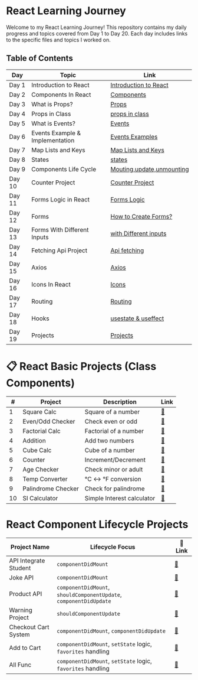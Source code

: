 # React Learning Journey

Welcome to my React Learning Journey! This repository contains my daily progress and topics covered from Day 1 to Day 20. Each day includes links to the specific files and topics I worked on.

## Table of Contents

| Day  | Topic                              | Link                                                                                          |
|------|------------------------------------|-----------------------------------------------------------------------------------------------|
| Day 1| Introduction to React              | [Introduction to React](https://github.com/kaif21-cmd/React_/blob/main/Introduction%20In%20React.md)                     |
| Day 2| Components In React                | [Components](https://github.com/kaif21-cmd/React_/blob/main/Components%20in%20React.md)               |
| Day 3| What is Props?                     | [Props ](https://github.com/kaif21-cmd/React_/blob/main/PROPS.MD)           
| Day 4| Props in Class                     | [props in class](https://github.com/kaif21-cmd/React_/blob/main/Accesing%20Props%20In%20Class.md)                   |
| Day 5| What is Events?                    | [Events](https://github.com/kaif21-cmd/React_/blob/main/Events.md)                       |
| Day 6| Events Example & Implementation    |[Events Examples](https://github.com/kaif21-cmd/React_/blob/main/Events._example%20.md)           |
| Day 7|  Map Lists and Keys                |[Map Lists and Keys](https://github.com/kaif21-cmd/React_/blob/main/Map.md)                             |
| Day 8| States                             | [states](https://github.com/kaif21-cmd/React_/blob/main/States%20in%20React.MD)                                             |
| Day 9| Components Life Cycle              | [Mouting,update,unmounting](https://github.com/kaif21-cmd/React_/blob/main/constructor.md)                     |
| Day 10| Counter Project                   | [Counter Project](https://github.com/kaif21-cmd/React_/blob/main/counterproject.md)   |
| Day 11| Forms Logic in React              | [Forms Logic](https://github.com/kaif21-cmd/React_/blob/main/Forms%20Logic.md)                   |
| Day 12| Forms                             | [How to Create Forms?](https://github.com/kaif21-cmd/React_/blob/main/FORMS.MD)                             |
| Day 13| Forms With Different Inputs       | [with Different inputs](https://github.com/kaif21-cmd/React_/blob/main/Form%20with%20Different%20Inputs.md)                         |
| Day 14| Fetching Api Project              | [Api fetching](https://github.com/kaif21-cmd/React_/blob/main/API%20APPLICATION.MD)                                       |
| Day 15| Axios                             | [Axios](https://github.com/kaif21-cmd/React_/blob/main/AXIOS.MD)                       |
| Day 16| Icons In React                    | [Icons](https://github.com/kaif21-cmd/React_/blob/main/icons.md)                     |
| Day 17| Routing                           | [Routing](https://github.com/kaif21-cmd/React_/blob/main/Routing.md)                             |
| Day 18| Hooks                             | [usestate & useffect](https://github.com/kaif21-cmd/React_/blob/main/HOOKs.md)                                             |
| Day 19| Projects                          | [Projects]()                                       |

# 📋 React Basic Projects (Class Components)
| #  | Project              | Description                  | Link |
|----|----------------------|------------------------------|------|
| 1  | Square Calc          | Square of a number           | [🔗](https://github.com/kaif21-cmd/React_/blob/main/Even_Odd.md) |
| 2  | Even/Odd Checker     | Check even or odd            | [🔗](https://github.com/kaif21-cmd/React_/blob/main/Even_Odd.md) |
| 3  | Factorial Calc       | Factorial of a number        | [🔗](https://github.com/kaif21-cmd/React_/blob/main/factorial.md) |
| 4  | Addition             | Add two numbers              | [🔗](https://github.com/kaif21-cmd/React_/blob/main/addition.md) |
| 5  | Cube Calc            | Cube of a number             | [🔗](https://github.com/kaif21-cmd/React_/blob/main/cube.md) |
| 6  | Counter              | Increment/Decrement          | [🔗](https://github.com/kaif21-cmd/React_/blob/main/counterproject.md) |
| 7  | Age Checker          | Check minor or adult         | [🔗](https://github.com/kaif21-cmd/React_/blob/main/agecheker.md) |
| 8  | Temp Converter       | °C ↔ °F conversion           | [🔗](https://github.com/kaif21-cmd/React_/blob/main/temperatureConverter.md) |
| 9  | Palindrome Checker   | Check for palindrome         | [🔗](https://github.com/kaif21-cmd/React_/blob/main/palindromeChecker.md) |
| 10 | SI Calculator        | Simple Interest calculator   | [🔗](https://github.com/kaif21-cmd/React_/blob/main/simpleInterestCalc.md) |

# React Component Lifecycle Projects
| Project Name              | Lifecycle Focus                                               | 🔗 Link |
|---------------------------|---------------------------------------------------------------|--------|
| API Integrate Student     | `componentDidMount`                                           | [🔗](https://github.com/kaif21-cmd/React_/blob/main/studentsfetcher.md) |
| Joke API                  | `componentDidMount`                                           | [🔗](https://github.com/kaif21-cmd/React_/blob/main/jokes.md) |
| Product API               | `componentDidMount`, `shouldComponentUpdate`, `componentDidUpdate` | [🔗](https://github.com/kaif21-cmd/React_/blob/main/product.md) |
| Warning Project           | `shouldComponentUpdate`                                      | [🔗](https://github.com/kaif21-cmd/React_/blob/main/warningproject.md) |
| Checkout Cart System      | `componentDidMount`, `componentDidUpdate`                    | [🔗](https://github.com/kaif21-cmd/React_/blob/main/checkout.md) |
| Add to Cart | `componentDidMount`, `setState` logic, `favorites` handling | [🔗](https://github.com/kaif21-cmd/React_/blob/main/addtocart.md) |
| All Func | `componentDidMount`, `setState` logic, `favorites` handling | [🔗](https://github.com/kaif21-cmd/React_/blob/main/allfunc.md) |

